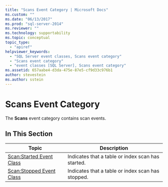 ```yaml
---
title: "Scans Event Category | Microsoft Docs"
ms.custom: ""
ms.date: "06/13/2017"
ms.prod: "sql-server-2014"
ms.reviewer: ""
ms.technology: supportability
ms.topic: conceptual
topic_type: 
  - "apiref"
helpviewer_keywords: 
  - "SQL Server event classes, Scans event category"
  - "Scans event category"
  - "event classes [SQL Server], Scans event category"
ms.assetid: 657aabe4-d3da-475e-87e5-cf9d33c976b1
author: stevestein
ms.author: sstein
---
```

# Scans Event Category
  The **Scans** event category contains scan events.  
  
## In This Section  
  
|Topic|Description|  
|-----------|-----------------|  
|[Scan:Started Event Class](scan-started-event-class.md)|Indicates that a table or index scan has started.|  
|[Scan:Stopped Event Class](scan-stopped-event-class.md)|Indicates that a table or index scan has stopped.|  
  
  
